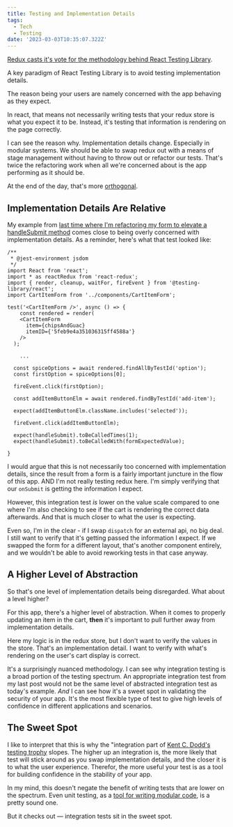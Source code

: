```yaml
---
title: Testing and Implementation Details
tags:
  - Tech
  - Testing
date: '2023-03-03T10:35:07.322Z'
---
```


[Redux casts it's vote for the methodology behind React Testing Library](https://redux.js.org/usage/writing-tests).

A key paradigm of React Testing Library is to avoid testing implementation details.

The reason being your users are namely concerned with the app behaving as they expect.

In react, that means not necessarily writing tests that your redux store is what you expect it to be. Instead, it's testing that information is rendering on the page correctly.

I can see the reason why. Implementation details change. Especially in modular systems. We should be able to swap redux out with a means of stage management without having to throw out or refactor our tests. That's twice the refactoring work when all we're concerned about is the app performing as it should be.

At the end of the day, that's more [orthogonal](/pragmaticprogramer).

## Implementation Details Are Relative

My example from [last time where I'm refactoring my form to elevate a handleSubmit method](/testingandrefactoring) comes close to being overly concerned with implementation details. As a reminder, here's what that test looked like:

```
/**
 * @jest-environment jsdom
 */
import React from 'react';
import * as reactRedux from 'react-redux';
import { render, cleanup, waitFor, fireEvent } from '@testing-library/react';
import CartItemForm from '../components/CartItemForm';

test('<CartItemForm />', async () => {
    const rendered = render(
    <CartItemForm
      item={chipsAndGuac}
      itemID={'5feb9e4a351036315ff4588a'}
    />
  );

    ...

  const spiceOptions = await rendered.findAllByTestId('option');
  const firstOption = spiceOptions[0];

  fireEvent.click(firstOption);

  const addItemButtonElm = await rendered.findByTestId('add-item');

  expect(addItemButtonElm.className.includes('selected'));

  fireEvent.click(addItemButtonElm);

  expect(handleSubmit).toBeCalledTimes(1);
  expect(handleSubmit).toBeCalledWith(formExpectedValue);

}
```

I would argue that this is not necessarily too concerned with implementation details, since the result from a form is a fairly important juncture in the flow of this app. AND I'm not really testing redux here. I'm simply verifying that our `onSubmit` is getting the information I expect.

However, this integration test _is_ lower on the value scale compared to one where I'm also checking to see if the cart is rendering the correct data afterwards. And that is much closer to what the user is expecting.

Even so, I'm in the clear - if I swap `dispatch` for an external api, no big deal. I still want to verify that it's getting passed the information I expect. If we swapped the form for a different layout, that's another component entirely, and we wouldn't be able to avoid reworking tests in that case anyway.

## A Higher Level of Abstraction

So that's one level of implementation details being disregarded. What about a level higher?

For this app, there's a higher level of abstraction. When it comes to properly updating an item in the cart, **then** it's important to pull further away from implementation details.

Here my logic is in the redux store, but I don't want to verify the values in the store. That's an implementation detail. I want to verify with what's rendering on the user's cart display is correct.

It's a surprisingly nuanced methodology. I can see why integration testing is a broad portion of the testing spectrum. An appropriate integration test from my last post would not be the same level of abstracted integration test as today's example. _And_ I can see how it's a sweet spot in validating the security of your app. It's the most flexible type of test to give high levels of confidence in different applications and scenarios.

## The Sweet Spot

I like to interpret that this is why the "integration part of [Kent C. Dodd's testing trophy](https://kentcdodds.com/blog/the-testing-trophy-and-testing-classifications) slopes. The higher up an integration is, the more likely that test will stick around as you swap implementation details, and the closer it is to what the user experience. Therefor, the more useful your test is as a tool for building confidence in the stability of your app.

In my mind, this doesn't negate the benefit of writing tests that are lower on the spectrum. Even unit testing, as a [tool for writing modular code](/testingorganizescode), is a pretty sound one.

But it checks out — integration tests sit in the sweet spot.
